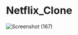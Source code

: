# Netflix_Clone
![Screenshot (167)](https://github.com/user-attachments/assets/0bc38715-5c5a-49c2-b64f-55b3016bf8cd)
